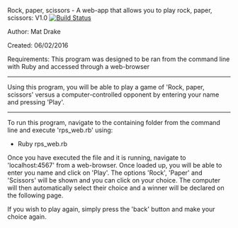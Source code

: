 Rock, paper, scissors - A web-app that allows you to play rock, paper, scissors: V1.0 [![Build Status](https://travis-ci.org/MatDrake/rps-challenge.svg?branch=master)](https://travis-ci.org/MatDrake/rps-challenge)

Author: Mat Drake

Created: 06/02/2016

Requirements: This program was designed to be ran from the command line with Ruby and accessed through a web-browser

--------------------------

Using this program, you will be able to play a game of 'Rock, paper, scissors' versus a computer-controlled opponent by entering your name and pressing 'Play'.

--------------------------

To run this program, navigate to the containing folder from the command line and execute 'rps_web.rb' using:

 - Ruby rps_web.rb

Once you have executed the file and it is running, navigate to 'localhost:4567' from a web-browser. Once loaded up, you will be able to enter you name and click on 'Play'. The options 'Rock', 'Paper' and 'Scissors' will be shown and you can click on your choice. The computer will then automatically select their choice and a winner will be declared on the following page.

If you wish to play again, simply press the 'back' button and make your choice again.
